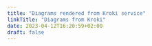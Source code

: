 ```yaml
---
title: "Diagrams rendered from Kroki service"
linkTitle: "Diagrams from Kroki"
date: 2023-04-12T16:20:59+02:00
draft: false
---
```


